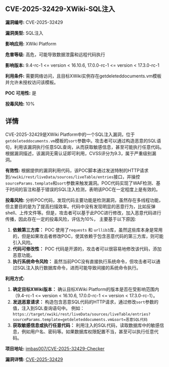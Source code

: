 ## CVE-2025-32429-XWiki-SQL注入

**漏洞编号:** CVE-2025-32429

**漏洞类型:** SQL注入

**影响应用:** XWiki Platform

**危害等级:** 高危，可能导致数据泄露和远程代码执行

**影响版本:** 9.4-rc-1 <= version < 16.10.6, 17.0.0-rc-1 <= version < 17.3.0-rc-1

**利用条件:** 需要网络访问，且目标XWiki实例存在getdeleteddocuments.vm模板并允许未授权访问该模板。

**POC 可用性:** 是

**投毒风险:** 10%

## 详情

CVE-2025-32429是XWiki Platform中的一个SQL注入漏洞，位于`getdeleteddocuments.vm`模板的`sort`参数中。攻击者可以通过构造恶意的SQL语句，利用该漏洞执行任意SQL查询，从而获取敏感信息，甚至可能执行任意代码。根据漏洞描述，该漏洞无需认证即可利用，CVSS评分为9.3，属于严重级别漏洞。

**有效性:**
根据提供的漏洞利用代码，该POC脚本通过发送特制的HTTP请求到`/xwiki/rest/liveData/sources/liveTable/entries`接口，并操控`sourceParams.template`和`sort`参数来触发漏洞。POC代码实现了WAF检测、基于时间的盲注和基于错误的SQL注入检测，表明该POC在一定程度上是有效的。

**投毒风险:**
分析POC代码，发现代码主要功能是检测漏洞，虽然存在多线程功能，但主要目的是为了提高扫描效率。代码中没有发现明显的恶意行为，比如反弹shell、上传文件等。但是，攻击者可以基于此POC进行修改，加入恶意代码进行传播，因此存在一定的投毒风险，评估为10%， 主要基于以下原因:
1.  **依赖第三方库：** POC 使用了`requests` 和 `urllib3`库，虽然这些库本身是常用的，但是如果攻击者修改POC，使其依赖于包含恶意代码的第三方库，则可能引入风险。
2.  **代码可修改性：**  POC 代码是开源的，攻击者可以很容易地修改该代码，添加恶意功能。
3.  **执行系统命令风险：**  虽然当前POC没有直接执行系统命令，但攻击者可以通过SQL注入执行数据库命令，进而可能导致间接的系统命令执行。

**利用方式:**
1.  **确定目标XWiki版本：** 确认目标XWiki Platform的版本是否在受影响范围内（9.4-rc-1 <= version < 16.10.6, 17.0.0-rc-1 <= version < 17.3.0-rc-1）。
2.  **发送恶意请求：** 构造包含恶意SQL代码的HTTP请求，通过修改`sort`参数的值，注入到SQL查询语句中。
    例如：`https://target/xwiki/rest/liveData/sources/liveTable/entries?sourceParams.template=getdeleteddocuments.vm&sort=恶意SQL代码`
3.  **获取敏感信息或执行任意代码：** 利用注入的SQL代码，读取数据库中的敏感信息，例如用户名、密码等。如果数据库权限配置不当，甚至可以执行任意代码。

**项目地址:** [imbas007/CVE-2025-32429-Checker](https://github.com/imbas007/CVE-2025-32429-Checker)

**漏洞详情:** [CVE-2025-32429](https://nvd.nist.gov/vuln/detail/CVE-2025-32429)